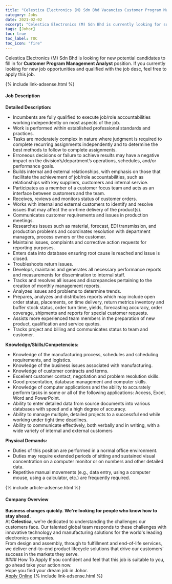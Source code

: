 ```yaml
---
title: "Celestica Electronics (M) Sdn Bhd Vacancies Customer Program Management Analyst" 
category: Jobs 
date: 2021-02-02 
excerpt: "Celestica Electronics (M) Sdn Bhd is currently looking for suitable person to fill in the Customer Program Management Analyst which positioned at Johor" 
tags: [Johor] 
toc: true 
toc_label: TOC 
toc_icon: "fire" 
--- 
```


<p>Celestica Electronics (M) Sdn Bhd is looking for new potential candidates to fill in for <b>Customer Program Management Analyst</b> position. If you currently looking for new job opportunities and qualified with the job desc, feel free to apply this job.
</p>{% include link-adsense.html %} 
<div><div><h4>Job Description</h4></div><div><div><span><div><div><strong>Detailed Description:</strong><ul><li>Incumbents are fully qualified to execute job/role accountabilities working independently on most aspects of the job.</li><li>Work is performed within established professional standards and practices.</li><li>Tasks are moderately complex in nature where judgment is required to complete recurring assignments independently and to determine the best methods to follow to complete assignments.</li><li>Erroneous decisions or failure to achieve results may have a negative impact on the division&#8217;s/department&#8217;s operations, schedules, and/or performance goals.</li><li>Builds internal and external relationships, with emphasis on those that facilitate the achievement of job/role accountabilities, such as relationships with key suppliers, customers and internal service.</li><li>Participates as a member of a customer focus team and acts as an interface between customers and the team.</li><li>Receives, reviews and monitors status of customer orders.</li><li>Works with internal and external customers to identify and resolve issues that may affect the on-time delivery of the product(s).</li><li>Communicates customer requirements and issues in production meetings.</li><li>Researches issues such as material, forecast, EDI transmission, and production problems and coordinates resolution with department managers, process owners or the customer.</li><li>Maintains issues, complaints and corrective action requests for reporting purposes.</li><li>Enters data into database ensuring root cause is reached and issue is closed.</li><li>Troubleshoots return issues.</li><li>Develops, maintains and generates all necessary performance reports and measurements for dissemination to internal staff.</li><li>Tracks and resolves all issues and discrepancies pertaining to the creation of monthly management reports.</li><li>Analyzes issues and problems to determine trends.</li><li>Prepares, analyzes and distributes reports which may include open order status, placements, on time delivery, return metrics inventory and buffer stock status, order turn time, yields, forecasting accuracy, order coverage, shipments and reports for special customer requests.</li><li>Assists more experienced team members in the preparation of new product, qualification and service quotes.</li><li>Tracks project and billing and communicates status to team and customer.</li></ul><div><strong>Knowledge/Skills/Competencies:</strong></div><ul><li>Knowledge of the manufacturing process, schedules and scheduling requirements, and logistics.</li><li>Knowledge of the business issues associated with manufacturing.</li><li>Knowledge of customer contracts and terms.</li><li>Excellent customer contact, negotiation and problem resolution skills.</li><li>Good presentation, database management and computer skills.</li><li>Knowledge of computer applications and the ability to accurately perform tasks in some or all of the following applications: Access, Excel, Word and PowerPoint.</li><li>Ability to enter detailed data from source documents into various databases with speed and a high degree of accuracy.</li><li>Ability to manage multiple, detailed projects to a successful end while working under tight time deadlines.</li><li>Ability to communicate effectively, both verbally and in writing, with a wide variety of internal and external customers</li></ul><div><strong>Physical Demands:</strong></div><ul><li>Duties of this position are performed in a normal office environment.</li><li>Duties may require extended periods of sitting and sustained visual concentration on a computer monitor or on numbers and other detailed data.</li><li>Repetitive manual movements (e.g., data entry, using a computer mouse, using a calculator, etc.) are frequently required.</li></ul></div></div></span></div></div></div> 
{% include article-adsense.html %} 
<div><div><h4>Company Overview</h4></div><div><div><span><div><div>
<strong>Business changes quickly. We're looking for people who know how to stay ahead.</strong></div>
<div>
	At <strong>Celestica</strong>, we're dedicated to understanding the challenges our customers face. Our talented global team responds to these challenges with innovative technology and manufacturing solutions for the world's leading electronics companies.</div>
<div>
	From design and assembly, through to fulfillment and end-of-life services, we deliver end-to-end product lifecycle solutions that drive our customers' success in the markets they serve.</div></div></span></div></div></div> 
#### How To Apply 
If you confident and feel that this job is suitable to you, go ahead take your action now. <br/> 
Hope you find your dream job in Johor. <br/> 
<a href="https://www.jobstreet.com.my/en/job/customer-program-management-analyst-4475196?jobId=jobstreet-my-job-4475196&sectionRank=7&token=0~b6987222-f6c2-4010-8d5c-860f3e28feaa&fr=SRP%20View%20In%20New%20Ta" class="btn btn--info" target="_blank" rel="nofollow noopenner">Apply Online</a> 
{% include link-adsense.html %} 